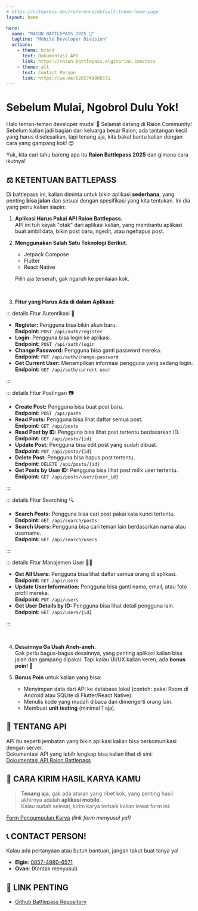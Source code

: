 ```yaml
---
# https://vitepress.dev/reference/default-theme-home-page
layout: home

hero:
  name: "RAION BATTLEPASS 2025 🦁"
  tagline: "Mobile Developer Division"
  actions:
    - theme: brand
      text: Dokumentasi API
      link: https://raion-battlepass.elginbrian.com/docs
    - theme: alt
      text: Contact Person
      link: https://wa.me/6285749806571
---
```


# Sebelum Mulai, Ngobrol Dulu Yok!

Halo teman-teman developer muda! 👋 Selamat datang di Raion Community! Sebelum kalian jadi bagian dari keluarga besar Raion, ada tantangan kecil yang harus diselesaikan, tapi tenang aja, kita bakal bantu kalian dengan cara yang gampang kok! 😊

Yuk, kita cari tahu bareng apa itu **Raion Battlepass 2025** dan gimana cara ikutnya!

## ⚖ KETENTUAN BATTLEPASS

Di battlepass ini, kalian diminta untuk bikin aplikasi **sederhana**, yang penting **bisa jalan** dan sesuai dengan spesifikasi yang kita tentukan. Ini dia yang perlu kalian siapin:

1. **Aplikasi Harus Pakai API Raion Battlepass.**  
   API ini tuh kayak "otak" dari aplikasi kalian, yang membantu aplikasi buat ambil data, bikin post baru, ngedit, atau ngehapus post.

2. **Menggunakan Salah Satu Teknologi Berikut.**

   - Jetpack Compose
   - Flutter
   - React Native

   Pilih aja terserah, gak ngaruh ke penilaian kok.

<br>

3. **Fitur yang Harus Ada di dalam Aplikasi:**

::: details Fitur Autentikasi 🔐

- **Register:** Pengguna bisa bikin akun baru.  
  **Endpoint:** `POST /api/auth/register`
- **Login:** Pengguna bisa login ke aplikasi.  
  **Endpoint:** `POST /api/auth/login`
- **Change Password:** Pengguna bisa ganti password mereka.  
  **Endpoint:** `PUT /api/auth/change-password`
- **Get Current User:** Menampilkan informasi pengguna yang sedang login.  
   **Endpoint:** `GET /api/auth/current-user`

:::

::: details Fitur Postingan 📷

- **Create Post:** Pengguna bisa buat post baru.  
  **Endpoint:** `POST /api/posts`
- **Read Posts:** Pengguna bisa lihat daftar semua post.  
  **Endpoint:** `GET /api/posts`
- **Read Post by ID:** Pengguna bisa lihat post tertentu berdasarkan ID.  
  **Endpoint:** `GET /api/posts/{id}`
- **Update Post:** Pengguna bisa edit post yang sudah dibuat.  
  **Endpoint:** `PUT /api/posts/{id}`
- **Delete Post:** Pengguna bisa hapus post tertentu.  
  **Endpoint:** `DELETE /api/posts/{id}`
- **Get Posts by User ID:** Pengguna bisa lihat post milik user tertentu.  
   **Endpoint:** `GET /api/posts/user/{user_id}`

:::

::: details Fitur Searching 🔍

- **Search Posts:** Pengguna bisa cari post pakai kata kunci tertentu.  
  **Endpoint:** `GET /api/search/posts`
- **Search Users:** Pengguna bisa cari teman lain berdasarkan nama atau username.  
  **Endpoint:** `GET /api/search/users`

:::

::: details Fitur Manajemen User 👩‍🦰

- **Get All Users:** Pengguna bisa lihat daftar semua orang di aplikasi.  
  **Endpoint:** `GET /api/users`
- **Update User Information:** Pengguna bisa ganti nama, email, atau foto profil mereka.  
  **Endpoint:** `PUT /api/users`
- **Get User Details by ID:** Pengguna bisa lihat detail pengguna lain.  
   **Endpoint:** `GET /api/users/{id}`

:::

<br>

4. **Desainnya Ga Usah Aneh-aneh.**  
   Gak perlu bagus-bagus desainnya, yang penting aplikasi kalian bisa jalan dan gampang dipakai. Tapi kalau UI/UX kalian keren, ada **bonus poin! 🌟**

5. **Bonus Poin** untuk kalian yang bisa:
   - Menyimpan data dari API ke database lokal (contoh: pakai Room di Android atau SQLite di Flutter/React Native).
   - Menulis kode yang mudah dibaca dan dimengerti orang lain.
   - Membuat **unit testing** (minimal 1 aja).

## 📲 TENTANG API

API itu seperti jembatan yang bikin aplikasi kalian bisa berkomunikasi dengan server.  
Dokumentasi API yang lebih lengkap bisa kalian lihat di sini:  
[Dokumentasi API Raion Battlepass](https://raion-battlepass.elginbrian.com/docs)

## 📩 CARA KIRIM HASIL KARYA KAMU

> **Tenang aja**, gak ada aturan yang ribet kok, yang penting hasil akhirnya adalah **aplikasi mobile**.  
> Kalau sudah selesai, kirim karya terbaik kalian lewat form ini:

[Form Pengumpulan Karya](#) _(link form menyusul ya!)_

## 📞 CONTACT PERSON!

Kalau ada pertanyaan atau butuh bantuan, jangan takut buat tanya ya!

- **Elgin**: [0857-4980-6571](https://wa.me/6285749806571)
- **Ovan**: (Kontak menyusul)

## 🔗 LINK PENTING

- [Github Battlepass Repository](https://github.com/elginbrian/Raion-Battlepass-2025)
